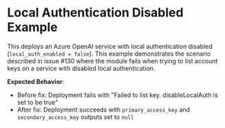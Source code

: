 # Local Authentication Disabled Example

This deploys an Azure OpenAI service with local authentication disabled (`local_auth_enabled = false`). This example demonstrates the scenario described in issue #130 where the module fails when trying to list account keys on a service with disabled local authentication.

**Expected Behavior**: 
- Before fix: Deployment fails with "Failed to list key. disableLocalAuth is set to be true"
- After fix: Deployment succeeds with `primary_access_key` and `secondary_access_key` outputs set to `null`
